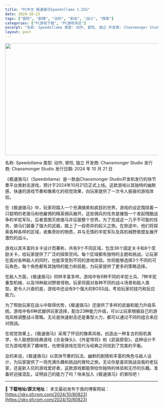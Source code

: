 ```yaml
---
title: "PC中文 极速骆马Speedollama 1.25G"
date: 2024-10-23
tags: ["冒险", "剧情", "动作", "射击", "战斗", "探索"]
categories: ["PC游戏下载", "PC游戏专区"]
excerpt: "名称: Speedollama 类型: 动作, 冒险, 独立 开发商: Chaosmonger Studio 发行商: Chaosmonger Studio 发行日期: 2024 年 10 月 21 日 《极速骆马》（Speedollama）是一款由Chaosmonger Studio开发和发行的快&hellip;"
layout: post
---
```


<img class="aligncenter size-full wp-image-80824" src="https://sky.sfcrom.com/wp-content/uploads/2024/10/2024102311525072.webp" alt="" width="660" height="370" />

名称: Speedollama
类型: 动作, 冒险, 独立
开发商: Chaosmonger Studio
发行商: Chaosmonger Studio
发行日期: 2024 年 10 月 21 日

《极速骆马》（Speedollama）是一款由Chaosmonger Studio开发和发行的快节奏平台类射击游戏，预计于2024年10月21日正式上线。这款游戏以其独特的幽默感、快速的游戏节奏和像素化的视觉效果，向玩家提供了一次令人振奋的游戏体验。

在《极速骆马》中，玩家将踏入一个充满搞笑和疯狂的世界，游戏的设定围绕着一只聪明的老骆马和他雇佣的精英佣兵展开。这些佣兵的任务是摧毁一个发起残酷战争的羊驼军队，后者意图灭绝骆马并征服整个世界。为了完成这一几乎不可能的任务，骆马们装备了强大的武器，踏上了一段奇异的起义之旅。在旅途中，他们将探索各种各样的区域，收集奇妙的物质，并与无情的羊驼军队及其机械野兽盟友展开激烈的战斗。

游戏以其丰富的关卡设计而著称，共有9个不同区域，包含36个固定关卡和8个奖励关卡，给玩家提供了广泛的探索空间。每个区域都有独特的主题和挑战，让玩家在面对各种敌人的同时，也能享受到不同的游戏体验。你将能够选择3个不同的可玩角色，每个角色都有其独特的能力和技能，为玩家提供了更多的策略选择。

在敌人方面，《极速骆马》同样丰富多样。游戏中有6种不同的羊驼士兵、7种羊驼重型机械、以及18种敌对野兽怪物，玩家将面对各种不同的战斗场景和敌人类型。更令人兴奋的是，游戏中还设有9个强大的BOSS战，考验玩家的技巧和反应能力。

为了帮助玩家在战斗中取得优势，《极速骆马》还提供了多样的武器和能力升级系统。游戏中有6种武器供玩家选择，配合23种能力升级，可以让玩家根据自己的游戏风格调整战斗策略。无论是快速射击还是重型火力，都可以通过不同的组合来应对挑战。

在视觉效果上，《极速骆马》采用了怀旧的像素风格，创造出一种复古的街机美学，令人联想到经典游戏《合金弹头》、《外星悍将》和《武装原型》。这种设计不仅为游戏增添了趣味性，也使得游戏在现代与经典之间找到了完美的平衡。

总的来说，《极速骆马》以其快节奏的玩法、幽默的剧情和丰富的角色与敌人设计，为玩家提供了一场充满乐趣和挑战的冒险之旅。无论你是喜欢挑战自我的老玩家，还是新入坑的游戏爱好者，这款游戏都能带给你独特的体验和无尽的乐趣。准备好迎接混乱，证明自己的能力了吗？快来加入《极速骆马》的冒险吧！

---
📖 **下载地址/原文地址：** 本文最初发布于我的博客网站：[https://sky.sfcrom.com/2024/10/80823](https://sky.sfcrom.com/2024/10/80823)
